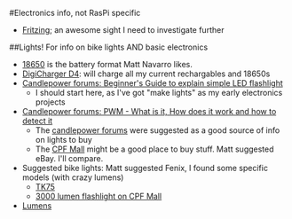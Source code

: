 #Electronics info, not RasPi specific

-  [Fritzing](http://fritzing.org/home/); an awesome sight I need to investigate further

##Lights!
For info on bike lights AND basic electronics

-  [18650](http://en.wikipedia.org/wiki/List_of_battery_sizes#Cylindrical_lithium-ion_rechargeable) is the battery format Matt Navarro likes.
-  [DigiCharger D4](http://www.nitecore.com/productDetail.aspx?id=114): will charge all my current rechargables and 18650s
-  [Candlepower forums: Beginner's Guide to explain simple LED flashlight](http://www.candlepowerforums.com/vb/showthread.php?362441-Beginner-s-Guide-to-explain-simple-LED-flashlight)
    +  I should start here, as I've got "make lights" as my early electronics projects
-  [Candlepower forums: PWM - What is it, How does it work and how to detect it](http://www.candlepowerforums.com/vb/showthread.php?316080-PWM-What-is-it-How-does-it-work-and-how-to-detect-it)
    +  The [candlepower forums](http://www.candlepowerforums.com/vb/forum.php) were suggested as a good source of info on lights to buy
    +  The [CPF Mall](http://www.candlepowerforums.com/vb/classifieds.php) might be a good place to buy stuff. Matt suggested eBay. I'll compare.
-  Suggested bike lights: Matt suggested Fenix, I found some specific models (with crazy lumens)
    +  [TK75](http://www.fenixlighting.com/products/fenix-tk75-led-flashlight.aspx)
    +  [3000 lumen flashlight on CPF Mall](http://www.candlepowerforums.com/vb/classifieds.php?listing=acebeam-k40m-nib-188451)
-  [Lumens](http://en.wikipedia.org/wiki/Lumen_(unit))
